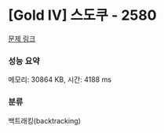 # [Gold IV] 스도쿠 - 2580 

[문제 링크](https://www.acmicpc.net/problem/2580) 

### 성능 요약

메모리: 30864 KB, 시간: 4188 ms

### 분류

백트래킹(backtracking)

